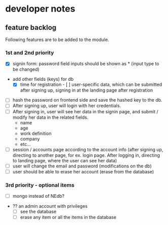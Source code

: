 # developer notes 



## feature backlog
Following features are to be added to the module.

### 1st and 2nd priority
- [x] signin form: password field inputs should be shown as * (input type to be changed)
* add other fields (keys) for db
     - [x]  time for registration
      - [ ] user-specific data, which can be submitted after signing up, signing in at the landing page after registration
- [ ] hash the password on frontend side and save the hashed key to the db.
- [ ] After signing up, user will login with her credentials.
- [ ] After signing in, user will see her data in the signin page, and submit / modify her data in the related fields.
  * name
  * age
  * work definition
  * company
  * etc...
- [ ] session / accounts page according to the account info (after signing up, directing to another page, for ex. login page. After logging in, directing to landing page, where the user can see her data)
- [ ] user will change the email and password (modifications on the db)
- [ ] user should be able to erase her account (erase from the database)

### 3rd priority - optional items
- [ ] mongo instead of NEdb?
* ?? an admin account with privileges 
  - [ ] see the database
  - [ ] erase any item or all the items in the database
